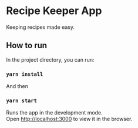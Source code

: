 # Recipe Keeper App

Keeping recipes made easy.

## How to run

In the project directory, you can run:

### `yarn install`

And then

### `yarn start`

Runs the app in the development mode.\
Open [http://localhost:3000](http://localhost:3000) to view it in the browser.
